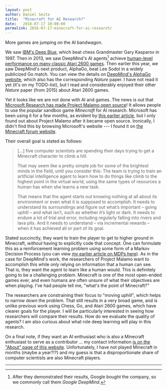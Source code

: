 ```yaml
---
layout: post
author: Daniel Seita
title:  "Minecraft for AI Research?"
date:   2016-07-17 10:00:00
permalink: 2016-07-17-minecraft-for-ai-research/
---
```


More games are jumping on the AI bandwagon.

We saw [IBM's Deep Blue][8], which beat chess Grandmaster Gary Kasparov in 1997. Then in 2013, we
saw DeepMind's AI agents[^nowgoogle] achieve [human-level performance on many classic Atari 2600
games][7]. Then earlier this year, we saw DeepMind's next product, AlphaGo, beat Lee Sodol in a
widely publicized Go match. You can view the details on [DeepMind's AlphaGo website][6], which also
has the corresponding *Nature* paper. I have not read it yet (it's on my TODO-list), but I read and
considerably enjoyed their other *Nature* paper (from 2015) about Atari 2600 games.

Yet it looks like we are not done with AI and games. The news is out that [Microsoft Research has
made Project Malamo open source][2]! It allows people to use the popular sandbox game *Minecraft*
for AI research. Microsoft has been using it for a few months, as evident by [this earlier
article][3], but I only found out about Project Malamo after it became open source. Ironically, I
didn't find this by browsing Microsoft's website --- I found it on [the Minecraft forum website][1]. 

Their overall goal is stated as follows:

> [...] five computer scientists are spending their days trying to get a Minecraft character to
> climb a hill.
> 
> That may seem like a pretty simple job for some of the brightest minds in the field, until you
> consider this: The team is trying to train an artificial intelligence agent to learn how to do
> things like climb to the highest point in the virtual world, using the same types of resources a
> human has when she learns a new task.
> 
> That means that the agent starts out knowing nothing at all about its environment or even what it is
> supposed to accomplish. It needs to understand its surroundings and figure out what’s important –
> going uphill – and what isn’t, such as whether it’s light or dark. It needs to endure a lot of trial
> and error, including regularly falling into rivers and lava pits. And it needs to understand – via
> incremental rewards – when it has achieved all or part of its goal.

Stated succinctly, they want to train the player to get to higher ground in Minecraft, *without*
having to explicitly code that concept. One can formulate this as a reinforcement learning problem
using some form of a Markov Decision Process (you can view [my earlier article on MDPs here][9]).
As in the case for DeepMind's work, the researchers of Project Malamo want to accomplish this while
*only* relying on information that a human can see. That is, they want the agent to learn like a
human would. This is definitely going to be a challenging problem. Minecraft is one of the most
open-ended games ever, and even humans are often unsure of what their objectives are when playing.
I've had people tell me, "what's the point of Minecraft?"

The researchers are constraining their focus to "moving uphill", which helps to narrow down the
problem. That still results in a very broad game, and is unlike previous work using Chess, Go, and
Atari 2600 games, which have clearer goals for the player. I will be particularly interested in
seeing how researchers will compare their results. How do we evaluate the quality of agents? I am
also curious about what role deep learning will play in this research.

On a final note, if they want an AI enthusiast who is also a Minecraft enthusiast to serve as a
contributor ... my contact information [is on the "About" page of this website][4]. Unfortunately, I
have not played Minecraft in months (maybe a year?!?) and my guess is that a disproportionate share
of computer scientists are also Minecraft players.

***

[^nowgoogle]: After they demonstrated their results, Google bought the company, so we commonly call
    them *Google DeepMind*.

[1]:http://www.minecraftforum.net/
[2]:https://blogs.microsoft.com/next/2016/07/07/project-malmo-lets-researchers-use-minecraft-ai-research-makes-public-debut/#sm.0000w00y4ts8ze02rks2bwp04gf12
[3]:http://blogs.microsoft.com/next/2016/03/13/project-malmo-using-minecraft-build-intelligent-technology/#sm.0000tzemfiq02dj9zge197fnn2m46
[4]:http://danieltakeshi.github.io/about/
[5]:https://www.youtube.com/watch?v=MmB9b5njVbA
[6]:https://deepmind.com/alpha-go
[7]:https://deepmind.com/dqn
[8]:https://en.wikipedia.org/wiki/Deep_Blue_(chess_computer)
[9]:http://danieltakeshi.github.io/2015-08-02-markov-decision-processes-and-reinforcement-learning/
